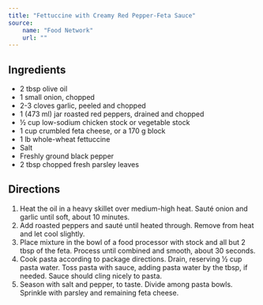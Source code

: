 ```yaml
---
title: "Fettuccine with Creamy Red Pepper-Feta Sauce"
source:
    name: "Food Network"
    url: ""
---
```


## Ingredients

-   2 tbsp olive oil
-   1 small onion, chopped
-   2-3 cloves garlic, peeled and chopped
-   1 (473 ml) jar roasted red peppers, drained and chopped
-   ½ cup low-sodium chicken stock or vegetable stock
-   1 cup crumbled feta cheese, or a 170 g block
-   1 lb whole-wheat fettuccine
-   Salt
-   Freshly ground black pepper
-   2 tbsp chopped fresh parsley leaves

## Directions

1. Heat the oil in a heavy skillet over medium-high heat. Sauté onion and garlic until soft, about 10 minutes.
1. Add roasted peppers and sauté until heated through. Remove from heat and let cool slightly.
1. Place mixture in the bowl of a food processor with stock and all but 2 tbsp of the feta. Process until combined and smooth, about 30 seconds.
1. Cook pasta according to package directions. Drain, reserving ½ cup pasta water. Toss pasta with sauce, adding pasta water by the tbsp, if needed. Sauce should cling nicely to pasta.
1. Season with salt and pepper, to taste. Divide among pasta bowls. Sprinkle with parsley and remaining feta cheese.
